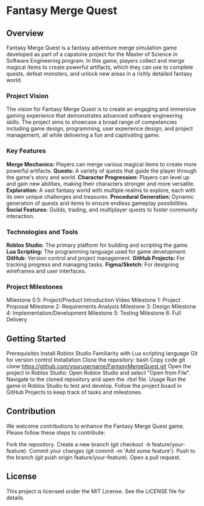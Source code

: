 # Fantasy Merge Quest

## Overview
Fantasy Merge Quest is a fantasy adventure merge simulation game developed as part of a capstone project for the Master of Science in Software Engineering program. In this game, players collect and merge magical items to create powerful artifacts, which they can use to complete quests, defeat monsters, and unlock new areas in a richly detailed fantasy world.

### Project Vision
The vision for Fantasy Merge Quest is to create an engaging and immersive gaming experience that demonstrates advanced software engineering skills. The project aims to showcase a broad range of competencies including game design, programming, user experience design, and project management, all while delivering a fun and captivating game.

### Key Features
**Merge Mechanics:** Players can merge various magical items to create more powerful artifacts.
**Quests:** A variety of quests that guide the player through the game's story and world.
**Character Progression:** Players can level up and gain new abilities, making their characters stronger and more versatile.
**Exploration:** A vast fantasy world with multiple realms to explore, each with its own unique challenges and treasures.
**Procedural Generation:** Dynamic generation of quests and items to ensure endless gameplay possibilities.
**Social Features:** Guilds, trading, and multiplayer quests to foster community interaction.

### Technologies and Tools
**Roblox Studio:** The primary platform for building and scripting the game.
**Lua Scripting:** The programming language used for game development.
**GitHub:** Version control and project management.
**GitHub Projects:** For tracking progress and managing tasks.
**Figma/Sketch:** For designing wireframes and user interfaces.

### Project Milestones
Milestone 0.5: Project/Product Introduction Video
Milestone 1: Project Proposal
Milestone 2: Requirements Analysis
Milestone 3: Design
Milestone 4: Implementation/Development
Milestone 5: Testing
Milestone 6: Full Delivery


## Getting Started
Prerequisites
Install Roblox Studio
Familiarity with Lua scripting language
Git for version control
Installation
Clone the repository:
bash
Copy code
git clone https://github.com/yourusername/FantasyMergeQuest.git
Open the project in Roblox Studio:
Open Roblox Studio and select "Open from File".
Navigate to the cloned repository and open the .rbxl file.
Usage
Run the game in Roblox Studio to test and develop.
Follow the project board in GitHub Projects to keep track of tasks and milestones.

## Contribution
We welcome contributions to enhance the Fantasy Merge Quest game. Please follow these steps to contribute:

Fork the repository.
Create a new branch (git checkout -b feature/your-feature).
Commit your changes (git commit -m 'Add some feature').
Push to the branch (git push origin feature/your-feature).
Open a pull request.

## License
This project is licensed under the MIT License. See the LICENSE file for details.
